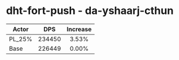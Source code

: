 # dht-fort-push - da-yshaarj-cthun
| Actor | DPS | Increase |
|---|:---:|:---:|
|PL_25%|234450|3.53%|
|Base|226449|0.00%|

